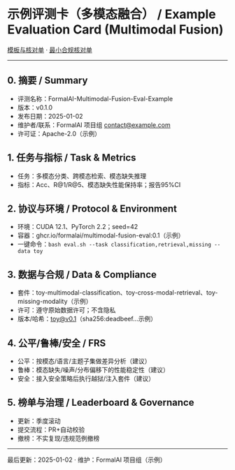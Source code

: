 # 示例评测卡（多模态融合） / Example Evaluation Card (Multimodal Fusion)

[模板与核对单](../../TEMPLATES_EVAL_CARD.md) · [最小合规核对单](../../STANDARDS_CHECKLISTS.md)

---

## 0. 摘要 / Summary

- 评测名称：FormalAI-Multimodal-Fusion-Eval-Example
- 版本：v0.1.0
- 发布日期：2025-01-02
- 维护者/联系：FormalAI 项目组 <contact@example.com>
- 许可证：Apache-2.0（示例）

## 1. 任务与指标 / Task & Metrics

- 任务：多模态分类、跨模态检索、模态缺失推理
- 指标：Acc、R@1/R@5、模态缺失性能保持率；报告95%CI

## 2. 协议与环境 / Protocol & Environment

- 环境：CUDA 12.1、PyTorch 2.2；seed=42
- 容器：ghcr.io/formalai/multimodal-fusion-eval:0.1（示例）
- 一键命令：`bash eval.sh --task classification,retrieval,missing --data toy`

## 3. 数据与合规 / Data & Compliance

- 套件：toy-multimodal-classification、toy-cross-modal-retrieval、toy-missing-modality（示例）
- 许可：遵守原始数据许可；不含隐私
- 版本/哈希：toy@v0.1（sha256:deadbeef…示例）

## 4. 公平/鲁棒/安全 / FRS

- 公平：按模态/语言/主题子集做差异分析（建议）
- 鲁棒：模态缺失/噪声/分布偏移下的性能稳定性（建议）
- 安全：接入安全策略后执行越狱/注入套件（建议）

## 5. 榜单与治理 / Leaderboard & Governance

- 更新：季度滚动
- 提交流程：PR+自动校验
- 撤榜：不实复现/违规范例撤榜

---

最后更新：2025-01-02  · 维护：FormalAI 项目组（示例）

